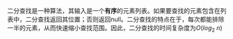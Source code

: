 二分查找是一种算法，其输入是一个**有序**的元素列表。如果要查找的元素包含在列表中，二分查找返回其位置；否则返回null。二分查找的特点在于，每次都能排除一半的元素，从而快速缩小查找范围。因此，二分查找的时间复杂度为$O(log_2\ n)$

